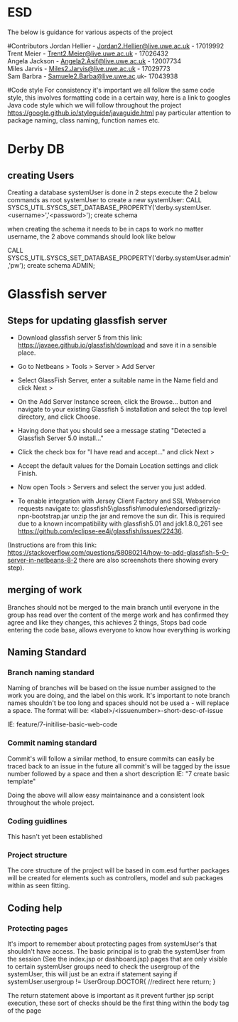 # ESD
The below is guidance for various aspects of the project

#Contributors
Jordan Hellier - Jordan2.Hellier@live.uwe.ac.uk - 17019992  \
Trent Meier - Trent2.Meier@live.uwe.ac.uk - 17026432 \
Angela Jackson - Angela2.Asif@live.uwe.ac.uk - 12007734\
Miles Jarvis - Miles2.Jarvis@live.uwe.ac.uk - 17029773\
Sam Barbra - Samuele2.Barba@live.uwe.ac.uk- 17043938 

#Code style
For consistency it's important we all follow the same code style, this involves formatting code in a certain way, here is a link to googles Java code style which we will follow throughout the project https://google.github.io/styleguide/javaguide.html pay particular attention to package naming, class naming, function names etc. 

# Derby DB
## creating Users
Creating a database systemUser is done in 2 steps execute the 2 below commands as root systemUser to create a new systemUser:
CALL SYSCS_UTIL.SYSCS_SET_DATABASE_PROPERTY('derby.systemUser.\<username\>','\<password\>');
create schema <USERNAME>

when creating the schema it needs to be in caps to work no matter username, the 2 above commands should look like below

CALL SYSCS_UTIL.SYSCS_SET_DATABASE_PROPERTY('derby.systemUser.admin','pw');
create schema ADMIN;

# Glassfish server
## Steps for updating glassfish server
- Download glassfish server 5 from this link: https://javaee.github.io/glassfish/download and save it in a sensible place.
- Go to Netbeans > Tools > Server > Add Server
- Select GlassFish Server, enter a suitable name in the Name field and click Next >
- On the Add Server Instance screen, click the Browse... button and navigate to your existing Glassfish 5 installation and select the top level directory, and click Choose.
- Having done that you should see a message stating "Detected a Glassfish Server 5.0 install..."
- Click the check box for "I have read and accept..." and click Next >
- Accept the default values for the Domain Location settings and click Finish.
- Now open Tools > Servers and select the server you just added.

- To enable integration with Jersey Client Factory and SSL Webservice requests navigate to: glassfish5\glassfish\modules\endorsed\grizzly-npn-bootstrap.jar unzip the jar and remove the sun dir. This is required due to a known incompatibility with glassfish5.01 and jdk1.8.0_261 see https://github.com/eclipse-ee4j/glassfish/issues/22436.


(Instructions are from this link: https://stackoverflow.com/questions/58080214/how-to-add-glassfish-5-0-server-in-netbeans-8-2 
there are also screenshots there showing every step).

## merging of work
Branches should not be merged to the main branch until everyone in the group has read over the content of the merge work and has confirmed they agree and like they changes, this achieves 2 things, Stops bad code entering the code base, allows everyone to know how everything is working
## Naming Standard
### Branch naming standard
Naming of branches will be based on the issue number assigned to the work you are doing, and the label on this work. It's important to note branch names shouldn't be too long and spaces should not be used a - will replace a space. The format will be:
\<label\>/\<issuenumber\>-short-desc-of-issue 

IE: feature/7-initilise-basic-web-code

### Commit naming standard
Commit's will follow a similar method, to ensure commits can easily be traced back to an issue in the future all commit's will be tagged by the issue number followed by a space and then a short description IE:
"7 create basic template"

Doing the above will allow easy maintainance and a consistent look throughout the whole project.

### Coding guidlines
This hasn't yet been established

### Project structure
The core structure of the project will be based in com.esd further packages will be created for elements such as controllers, model and sub packages within as seen fitting.

## Coding help

### Protecting pages
It's import to remember about protecting pages from systemUser's that shouldn't have access. The basic principal is to grab the systemUser from the session (See the index.jsp or dashboard.jsp) pages that are only visible to certain systemUser groups need to check the usergroup of the systemUser, this will just be an extra if statement saying 
if systemUser.usergroup != UserGroup.DOCTOR{
    //redirect here
    return;
}

The return statement above is important as it prevent further jsp script execution, these sort of checks should be the first thing within the body tag of the page
